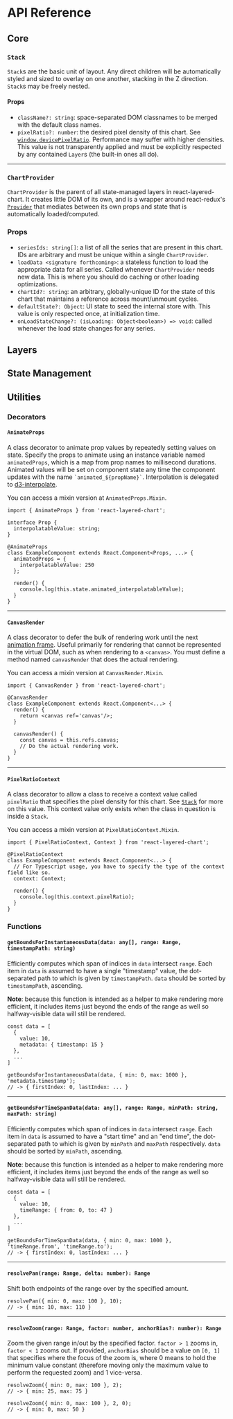 # API Reference

## Core

### `Stack`

`Stack`s are the basic unit of layout. Any direct children will be automatically styled and sized to overlay on one another, stacking in the Z direction. `Stack`s may be freely nested.

#### Props

- `className?: string`: space-separated DOM classnames to be merged with the default class names.
- `pixelRatio?: number`: the desired pixel density of this chart. See [`window.devicePixelRatio`](https://developer.mozilla.org/en-US/docs/Web/API/Window/devicePixelRatio). Performance may suffer with higher densities. This value is not transparently applied and must be explicitly respected by any contained `Layer`s (the built-in ones all do).

<hr/>

### `ChartProvider`

`ChartProvider` is the parent of all state-managed layers in react-layered-chart. It creates little DOM of its own, and is a wrapper around react-redux's [`Provider`](https://github.com/reactjs/react-redux/blob/master/docs/api.md#provider-store) that mediates between its own props and state that is automatically loaded/computed.

### Props

- `seriesIds: string[]`: a list of all the series that are present in this chart. IDs are arbitrary and must be unique within a single `ChartProvider`.
- `loadData <signature forthcoming>`: a stateless function to load the appropriate data for all series. Called whenever `ChartProvider` needs new data. This is where you should do caching or other loading optimizations.
- `chartId?: string`: an arbitrary, globally-unique ID for the state of this chart that maintains a reference across mount/unmount cycles.
- `defaultState?: Object`: UI state to seed the internal store with. This value is only respected once, at initialization time.
- `onLoadStateChange?: (isLoading: Object<boolean>) => void`: called whenever the load state changes for any series.

## Layers

## State Management

## Utilities

### Decorators

#### `AnimateProps`

A class decorator to animate prop values by repeatedly setting values on state. Specify the props to animate using an instance variable named `animatedProps`, which is a map from prop names to millisecond durations. Animated values will be set on component state any time the component updates with the name `` `animated_${propName}` ``. Interpolation is delegated to [d3-interpolate](https://github.com/d3/d3-interpolate).

You can access a mixin version at `AnimatedProps.Mixin`.

```tsx
import { AnimateProps } from 'react-layered-chart';

interface Prop {
  interpolatableValue: string;
}

@AnimateProps
class ExampleComponent extends React.Component<Props, ...> {
  animatedProps = {
    interpolatableValue: 250
  };
  
  render() {
    console.log(this.state.animated_interpolatableValue);
  }
}
```

<hr/>

#### `CanvasRender`

A class decorator to defer the bulk of rendering work until the next [animation frame](https://developer.mozilla.org/en-US/docs/Web/API/window/requestAnimationFrame). Useful primarily for rendering that cannot be represented in the virtual DOM, such as when rendering to a `<canvas>`. You must define a method named `canvasRender` that does the actual rendering.

You can access a mixin version at `CanvasRender.Mixin`.

```tsx
import { CanvasRender } from 'react-layered-chart';

@CanvasRender
class ExampleComponent extends React.Component<...> {
  render() {
    return <canvas ref='canvas'/>;
  }
  
  canvasRender() {
    const canvas = this.refs.canvas;
    // Do the actual rendering work.
  }
}
```

<hr/>

#### `PixelRatioContext`

A class decorator to allow a class to receive a context value called `pixelRatio` that specifies the pixel density for this chart. See [`Stack`](#stack) for more on this value. This context value only exists when the class in question is inside a `Stack`.

You can access a mixin version at `PixelRatioContext.Mixin`.

```tsx
import { PixelRatioContext, Context } from 'react-layered-chart';

@PixelRatioContext
class ExampleComponent extends React.Component<...> {
  // For Typescript usage, you have to specify the type of the context field like so.
  context: Context;
  
  render() {
    console.log(this.context.pixelRatio);
  }
}
```

### Functions

#### `getBoundsForInstantaneousData(data: any[], range: Range, timestampPath: string)`

Efficiently computes which span of indices in `data` intersect `range`. Each item in `data` is assumed to have a single "timestamp" value, the dot-separated path to which is given by `timestampPath`. `data` should be sorted by `timestampPath`, ascending.

**Note**: because this function is intended as a helper to make rendering more efficient, it includes items just beyond the ends of the range as well so halfway-visible data will still be rendered.

```
const data = [
  { 
    value: 10, 
    metadata: { timestamp: 15 }
  }, 
  ...
]

getBoundsForInstantaneousData(data, { min: 0, max: 1000 }, 'metadata.timestamp');
// -> { firstIndex: 0, lastIndex: ... }
```

<hr/>

#### `getBoundsForTimeSpanData(data: any[], range: Range, minPath: string, maxPath: string)`

Efficiently computes which span of indices in `data` intersect `range`. Each item in `data` is assumed to have a "start time" and an "end time", the dot-separated path to which is given by `minPath` and `maxPath` respectively. `data` should be sorted by `minPath`, ascending.

**Note**: because this function is intended as a helper to make rendering more efficient, it includes items just beyond the ends of the range as well so halfway-visible data will still be rendered.

```
const data = [
  { 
    value: 10, 
    timeRange: { from: 0, to: 47 } 
  }, 
  ...
]

getBoundsForTimeSpanData(data, { min: 0, max: 1000 }, 'timeRange.from', 'timeRange.to');
// -> { firstIndex: 0, lastIndex: ... }
```

<hr/>

#### `resolvePan(range: Range, delta: number): Range`

Shift both endpoints of the range over by the specified amount.

```
resolvePan({ min: 0, max: 100 }, 10); 
// -> { min: 10, max: 110 }
```

<hr/>

#### `resolveZoom(range: Range, factor: number, anchorBias?: number): Range`

Zoom the given range in/out by the specified factor. `factor > 1` zooms in, `factor < 1` zooms out. If provided, `anchorBias` should be a value on `[0, 1]` that specifies where the focus of the zoom is, where 0 means to hold the minimum value constant (therefore moving only the maximum value to perform the requested zoom) and 1 vice-versa.

```
resolveZoom({ min: 0, max: 100 }, 2);
// -> { min: 25, max: 75 }

resolveZoom({ min: 0, max: 100 }, 2, 0);
// -> { min: 0, max: 50 }
```

